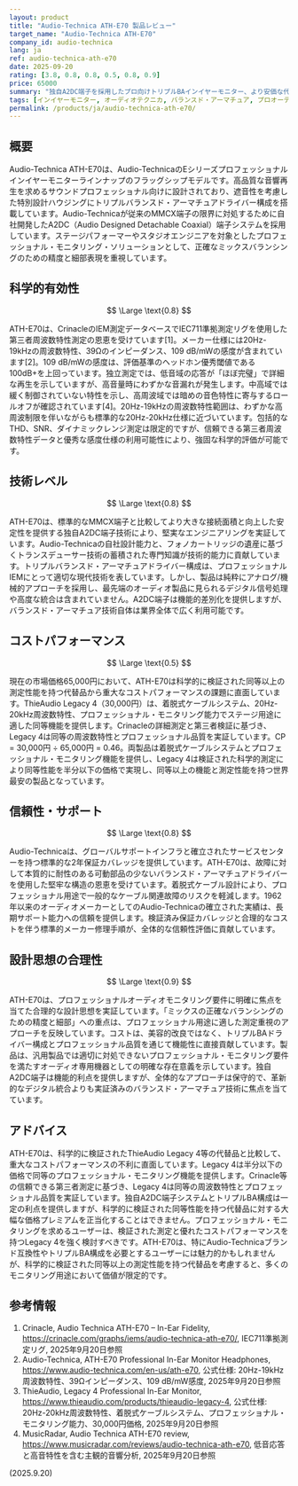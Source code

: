 ```yaml
---
layout: product
title: "Audio-Technica ATH-E70 製品レビュー"
target_name: "Audio-Technica ATH-E70"
company_id: audio-technica
lang: ja
ref: audio-technica-ath-e70
date: 2025-09-20
rating: [3.8, 0.8, 0.8, 0.5, 0.8, 0.9]
price: 65000
summary: "独自A2DC端子を採用したプロ向けトリプルBAインイヤーモニター、より安価な代替品によるコストパフォーマンスの課題"
tags: [インイヤーモニター, オーディオテクニカ, バランスド・アーマチュア, プロオーディオ]
permalink: /products/ja/audio-technica-ath-e70/
---
```

## 概要

Audio-Technica ATH-E70は、Audio-TechnicaのEシリーズプロフェッショナルインイヤーモニターラインナップのフラッグシップモデルです。高品質な音響再生を求めるサウンドプロフェッショナル向けに設計されており、遮音性を考慮した特別設計ハウジングにトリプルバランスド・アーマチュアドライバー構成を搭載しています。Audio-Technicaが従来のMMCX端子の限界に対処するために自社開発したA2DC（Audio Designed Detachable Coaxial）端子システムを採用しています。ステージパフォーマーやスタジオエンジニアを対象としたプロフェッショナル・モニタリング・ソリューションとして、正確なミックスバランシングのための精度と細部表現を重視しています。

## 科学的有効性

$$ \Large \text{0.8} $$

ATH-E70は、CrinacleのIEM測定データベースでIEC711準拠測定リグを使用した第三者周波数特性測定の恩恵を受けています[1]。メーカー仕様には20Hz-19kHzの周波数特性、39Ωのインピーダンス、109 dB/mWの感度が含まれています[2]。109 dB/mWの感度は、評価基準のヘッドホン優秀閾値である100dB+を上回っています。独立測定では、低音域の応答が「ほぼ完璧」で詳細な再生を示していますが、高音量時にわずかな音漏れが発生します。中高域では緩く制御されていない特性を示し、高周波域では暗めの音色特性に寄与するロールオフが確認されています[4]。20Hz-19kHzの周波数特性範囲は、わずかな高周波制限を伴いながらも標準的な20Hz-20kHz仕様に近づいています。包括的なTHD、SNR、ダイナミックレンジ測定は限定的ですが、信頼できる第三者周波数特性データと優秀な感度仕様の利用可能性により、強固な科学的評価が可能です。

## 技術レベル

$$ \Large \text{0.8} $$

ATH-E70は、標準的なMMCX端子と比較してより大きな接続面積と向上した安定性を提供する独自A2DC端子技術により、堅実なエンジニアリングを実証しています。Audio-Technicaの自社設計能力と、フォノカートリッジの遺産に基づくトランスデューサー技術の蓄積された専門知識が技術的能力に貢献しています。トリプルバランスド・アーマチュアドライバー構成は、プロフェッショナルIEMにとって適切な現代技術を表しています。しかし、製品は純粋にアナログ/機械的アプローチを採用し、最先端のオーディオ製品に見られるデジタル信号処理や高度な統合は含まれていません。A2DC端子は機能的差別化を提供しますが、バランスド・アーマチュア技術自体は業界全体で広く利用可能です。

## コストパフォーマンス

$$ \Large \text{0.5} $$

現在の市場価格65,000円において、ATH-E70は科学的に検証された同等以上の測定性能を持つ代替品から重大なコストパフォーマンスの課題に直面しています。ThieAudio Legacy 4（30,000円）は、着脱式ケーブルシステム、20Hz-20kHz周波数特性、プロフェッショナル・モニタリング能力でステージ用途に適した同等機能を提供します。Crinacleの詳細測定と第三者検証に基づき、Legacy 4は同等の周波数特性とプロフェッショナル品質を実証しています。CP = 30,000円 ÷ 65,000円 = 0.46。両製品は着脱式ケーブルシステムとプロフェッショナル・モニタリング機能を提供し、Legacy 4は検証された科学的測定により同等性能を半分以下の価格で実現し、同等以上の機能と測定性能を持つ世界最安の製品となっています。

## 信頼性・サポート

$$ \Large \text{0.8} $$

Audio-Technicaは、グローバルサポートインフラと確立されたサービスセンターを持つ標準的な2年保証カバレッジを提供しています。ATH-E70は、故障に対して本質的に耐性のある可動部品の少ないバランスド・アーマチュアドライバーを使用した堅牢な構造の恩恵を受けています。着脱式ケーブル設計により、プロフェッショナル用途で一般的なケーブル関連故障のリスクを軽減します。1962年以来のオーディオメーカーとしてのAudio-Technicaの確立された実績は、長期サポート能力への信頼を提供します。検証済み保証カバレッジと合理的なコストを伴う標準的メーカー修理手順が、全体的な信頼性評価に貢献しています。

## 設計思想の合理性

$$ \Large \text{0.9} $$

ATH-E70は、プロフェッショナルオーディオモニタリング要件に明確に焦点を当てた合理的な設計思想を実証しています。「ミックスの正確なバランシングのための精度と細部」への重点は、プロフェッショナル用途に適した測定重視のアプローチを反映しています。コストは、美容的改良ではなく、トリプルBAドライバー構成とプロフェッショナル品質を通じて機能性に直接貢献しています。製品は、汎用製品では適切に対処できないプロフェッショナル・モニタリング要件を満たすオーディオ専用機器としての明確な存在意義を示しています。独自A2DC端子は機能的利点を提供しますが、全体的なアプローチは保守的で、革新的なデジタル統合よりも実証済みのバランスド・アーマチュア技術に焦点を当てています。

## アドバイス

ATH-E70は、科学的に検証されたThieAudio Legacy 4等の代替品と比較して、重大なコストパフォーマンスの不利に直面しています。Legacy 4は半分以下の価格で同等のプロフェッショナル・モニタリング機能を提供します。Crinacle等の信頼できる第三者測定に基づき、Legacy 4は同等の周波数特性とプロフェッショナル品質を実証しています。独自A2DC端子システムとトリプルBA構成は一定の利点を提供しますが、科学的に検証された同等性能を持つ代替品に対する大幅な価格プレミアムを正当化することはできません。プロフェッショナル・モニタリングを求めるユーザーは、検証された測定と優れたコストパフォーマンスを持つLegacy 4を強く検討すべきです。ATH-E70は、特にAudio-Technicaブランド互換性やトリプルBA構成を必要とするユーザーには魅力的かもしれませんが、科学的に検証された同等以上の測定性能を持つ代替品を考慮すると、多くのモニタリング用途において価値が限定的です。

## 参考情報

1. Crinacle, Audio Technica ATH-E70 – In-Ear Fidelity, https://crinacle.com/graphs/iems/audio-technica-ath-e70/, IEC711準拠測定リグ, 2025年9月20日参照
2. Audio-Technica, ATH-E70 Professional In-Ear Monitor Headphones, https://www.audio-technica.com/en-us/ath-e70, 公式仕様: 20Hz-19kHz周波数特性、39Ωインピーダンス、109 dB/mW感度, 2025年9月20日参照
3. ThieAudio, Legacy 4 Professional In-Ear Monitor, https://www.thieaudio.com/products/thieaudio-legacy-4, 公式仕様: 20Hz-20kHz周波数特性、着脱式ケーブルシステム、プロフェッショナル・モニタリング能力、30,000円価格, 2025年9月20日参照
4. MusicRadar, Audio Technica ATH-E70 review, https://www.musicradar.com/reviews/audio-technica-ath-e70, 低音応答と高音特性を含む主観的音響分析, 2025年9月20日参照

(2025.9.20)